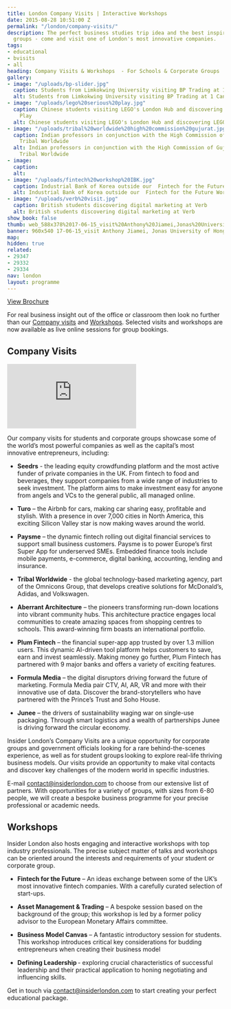 ```yaml
---
title: London Company Visits | Interactive Workshops
date: 2015-08-28 10:51:00 Z
permalink: "/london/company-visits/"
description: The perfect business studies trip idea and the best inspiration for corporate
  groups - come and visit one of London's most innovative companies.
tags:
- educational
- bvisits
- all
heading: Company Visits & Workshops  - For Schools & Corporate Groups
gallery:
- image: "/uploads/bp-slider.jpg"
  caption: Students from Limkokwing University visiting BP Trading at 1 Canary Wharf
  alt: Students from Limkokwing University visiting BP Trading at 1 Canary Wharf
- image: "/uploads/lego%20serious%20play.jpg"
  caption: Chinese students visiting LEGO's London Hub and discovering LEGO Serious
    Play
  alt: Chinese students visiting LEGO's London Hub and discovering LEGO Serious Play
- image: "/uploads/tribal%20worldwide%20high%20commission%20gujurat.jpg"
  caption: Indian professors in conjunction with the High Commission of Gujurat visiting
    Tribal Worldwide
  alt: Indian professors in conjunction with the High Commission of Gujurat visiting
    Tribal Worldwide
- image: 
  caption: 
  alt: 
- image: "/uploads/fintech%20workshop%20IBK.jpg"
  caption: Industrial Bank of Korea outside our  Fintech for the Future Workshop
  alt: Industrial Bank of Korea outside our  Fintech for the Future Workshop
- image: "/uploads/verb%20visit.jpg"
  caption: British students discovering digital marketing at Verb
  alt: British students discovering digital marketing at Verb
show_book: false
thumb: web_588x378%2017-06-15_visit%20Anthony%20Jiamei,Jonas%20University%20of%20Hong%20Kong.jpg
banner: 960x540 17-06-15_visit Anthony Jiamei, Jonas University of Hong Kong.jpg
map: 
hidden: true
related:
- 29347
- 29332
- 29334
nav: london
layout: programme
---
```


<a onclick="gtag('event', 'Click', { 'event_category': 'Brochure', 'event_label':'Company Visits' });" class="c-btn c-btn--primary c-btn--red" href="/assets/brochures/Company_Visits_Brochure_2022_(2).pdf">View Brochure</a>

For real business insight out of the office or classroom then look no further than our [Company visits](#company-visits) and [Workshops](#workshops). Selected visits and workshops are now available as live online sessions for group bookings.

## Company Visits

<div class="o-ratio o-ratio--16:9 u-margin-bottom">
  <iframe src="https://player.vimeo.com/video/378264280" frameborder="0" allow="autoplay; fullscreen" allowfullscreen></iframe>
</div>

Our company visits for students and corporate groups showcase some of the world’s most powerful companies as well as the capital’s most innovative entrepreneurs, including:


- **Seedrs** - the leading equity crowdfunding platform and the most active funder of private companies in the UK.  From fintech to food and beverages, they support companies from a wide range of industries to seek investment. The platform aims to make investment easy for anyone from angels and VCs to the general public, all managed online.
- **Turo** – the Airbnb for cars, making car sharing easy, profitable and stylish. With a presence in over 7,000 cities in North America, this exciting Silicon Valley star is now making waves around the world.
- **Paysme** – the dynamic fintech rolling out digital financial services to support small business customers. Paysme is to power Europe’s first Super App for underserved SMEs. Embedded finance tools include mobile payments, e-commerce, digital banking, accounting, lending and insurance.
- **Tribal Worldwide** - the global technology-based marketing agency, part of the Omnicons Group, that develops creative solutions for McDonald’s, Adidas, and Volkswagen.

- **Aberrant Architecture** – the pioneers transforming run-down locations into vibrant community hubs. This architecture practice engages local communities to create amazing spaces from shopping centres to schools. This award-winning firm boasts an international portfolio.
- **Plum Fintech** – the financial super-app app trusted by over 1.3 million users. This dynamic AI-driven tool platform helps customers to save, earn and invest seamlessly. Making money go further, Plum Fintech has partnered with 9 major banks and offers a variety of exciting features.
- **Formula Media** – the digital disruptors driving forward the future of marketing. Formula Media pair CTV, AI, AR, VR and more with their innovative use of data. Discover the brand-storytellers who have partnered with the Prince’s Trust and Soho House.
- **Junee** – the drivers of sustainability waging war on single-use packaging. Through smart logistics and a wealth of partnerships Junee is driving forward the circular economy. 

Insider London’s Company Visits are a unique opportunity for corporate groups and government officials looking for a rare behind-the-scenes experience, as well as for student groups looking to explore real-life thriving business models. Our visits provide an opportunity to make vital contacts and discover key challenges of the modern world in specific industries.

E-mail [contact@insiderlondon.com](mailto:contact@insiderlondon.com) to choose from our extensive list of partners. With opportunities for a variety of groups, with sizes from 6-80 people, we will create a bespoke business programme for your precise professional or academic needs.

## Workshops

Insider London also hosts engaging and interactive workshops with top industry professionals. The precise subject matter of talks and workshops can be oriented around the interests and requirements of your student or corporate group.

- **Fintech for the Future** – An ideas exchange between some of the UK’s most innovative fintech companies. With a carefully curated selection of start-ups.
- **Asset Management & Trading** – A bespoke session based on the background of the group; this workshop is led by a former policy advisor to the European Monetary Affairs committee.


- **Business Model Canvas** – A fantastic introductory session for students. This workshop introduces critical key considerations for budding entrepreneurs when creating their business model
- **Defining Leadership** - exploring crucial characteristics of successful leadership and their practical application to honing negotiating and influencing skills.

Get in touch via [contact@insiderlondon.com](mailto:contact@insiderlondon.com) to start creating your perfect educational package.
